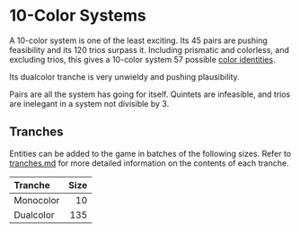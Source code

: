 # 10-Color Systems

A 10-color system is one of the least exciting. Its 45 pairs are pushing feasibility and its 120 trios surpass it. Including prismatic and colorless, and excluding trios, this gives a 10-color system 57 possible [color identities](./../color-identities.md).

Its dualcolor tranche is very unwieldy and pushing plausibility.

Pairs are all the system has going for itself. Quintets are infeasible, and trios are inelegant in a system not divisible by 3.

## Tranches

Entities can be added to the game in batches of the following sizes. Refer to [tranches.md](./../tranches.md) for more detailed information on the contents of each tranche.

| Tranche   | Size |
| :-------- | ---: |
| Monocolor |   10 |
| Dualcolor |  135 |
